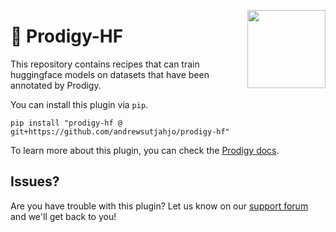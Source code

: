 <a href="https://explosion.ai"><img src="https://explosion.ai/assets/img/logo.svg" width="125" height="125" align="right" /></a>

# 🤗 Prodigy-HF

This repository contains recipes that can train huggingface models on datasets that have been annotated by Prodigy.

You can install this plugin via `pip`. 

```
pip install "prodigy-hf @ git+https://github.com/andrewsutjahjo/prodigy-hf"
```

To learn more about this plugin, you can check the [Prodigy docs](https://prodi.gy/docs/plugins/#hf).

## Issues? 

Are you have trouble with this plugin? Let us know on our [support forum](https://support.prodi.gy/) and we'll get back to you! 
